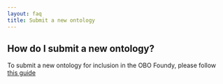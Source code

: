```yaml
---
layout: faq
title: Submit a new ontology
---
```


## How do I submit a new ontology?

To submit a new ontology for inclusion in the OBO Foundy, please follow [this guide](/docs/Policy_for_OBO_namespace_and_associated_PURL_requests.html)
